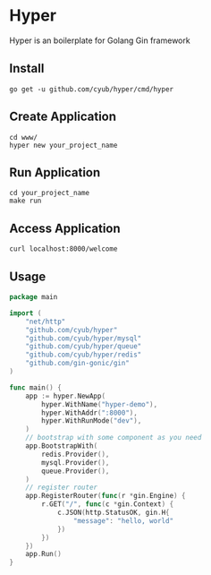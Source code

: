 # Hyper

Hyper is an boilerplate for Golang Gin framework

## Install

```shell
go get -u github.com/cyub/hyper/cmd/hyper
```

## Create Application

```shell
cd www/
hyper new your_project_name
```

## Run Application

```
cd your_project_name
make run
```

## Access Application

```
curl localhost:8000/welcome
```


## Usage

```go
package main

import (
    "net/http"
	"github.com/cyub/hyper"
	"github.com/cyub/hyper/mysql"
	"github.com/cyub/hyper/queue"
	"github.com/cyub/hyper/redis"
	"github.com/gin-gonic/gin"
)

func main() {
	app := hyper.NewApp(
		hyper.WithName("hyper-demo"),
		hyper.WithAddr(":8000"),
		hyper.WithRunMode("dev"),
	)
	// bootstrap with some component as you need
	app.BootstrapWith(
		redis.Provider(),
		mysql.Provider(),
		queue.Provider(),
	)
	// register router
	app.RegisterRouter(func(r *gin.Engine) {
		r.GET("/", func(c *gin.Context) {
			c.JSON(http.StatusOK, gin.H{
				"message": "hello, world"
			})
		})
	})
	app.Run()
}
```

